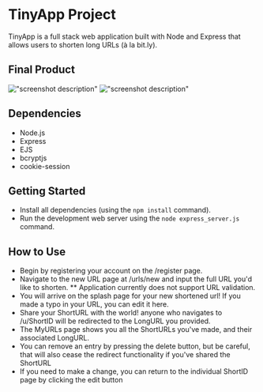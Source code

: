 # TinyApp Project

TinyApp is a full stack web application built with Node and Express that allows users to shorten long URLs (à la bit.ly).

## Final Product

!["screenshot description"](#)
!["screenshot description"](#)

## Dependencies

- Node.js
- Express
- EJS
- bcryptjs
- cookie-session

## Getting Started

- Install all dependencies (using the `npm install` command).
- Run the development web server using the `node express_server.js` command.

## How to Use
* Begin by registering your account on the /register page.
* Navigate to the new URL page at /urls/new and input the full URL you'd like to shorten.
** Application currently does not support URL validation.
* You will arrive on the splash page for your new shortened url! If you made a typo in your URL, you can edit it here.
* Share your ShortURL with the world! anyone who navigates to /u/ShortID will be redirected to the LongURL you provided.
* The MyURLs page shows you all the ShortURLs you've made, and their associated LongURL.
* You can remove an entry by pressing the delete button, but be careful, that will also cease the redirect functionality if you've shared the ShortURL
* If you need to make a change, you can return to the individual ShortID page by clicking the edit button



